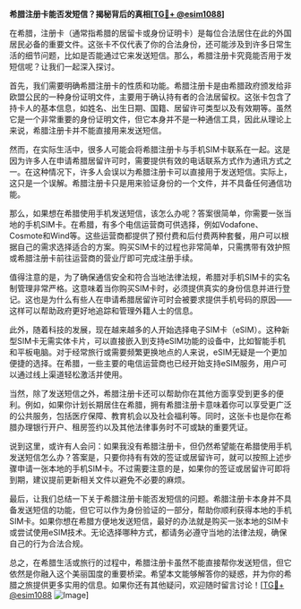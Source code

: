 **希腊注册卡能否发短信？揭秘背后的真相[[TG💪+ @esim1088](https://t.me/s/esim1088)]**

在希腊，注册卡（通常指希腊的居留卡或身份证明卡）是每位合法居住在此的外国居民必备的重要文件。这张卡不仅代表了你的合法身份，还可能涉及到许多日常生活的细节问题，比如是否能通过它来发送短信。那么，希腊注册卡究竟能否用于发短信呢？让我们一起深入探讨。

首先，我们需要明确希腊注册卡的性质和功能。希腊注册卡是由希腊政府颁发给非欧盟公民的一种身份证明文件，主要用于确认持有者的合法居留权。这张卡包含了持卡人的基本信息，如姓名、出生日期、国籍、居留许可类型以及有效期等。虽然它是一个非常重要的身份证明文件，但它本身并不是一种通信工具，因此从理论上来说，希腊注册卡并不能直接用来发送短信。

然而，在实际生活中，很多人可能会将希腊注册卡与手机SIM卡联系在一起。这是因为许多人在申请希腊居留许可时，需要提供有效的电话联系方式作为通讯方式之一。在这种情况下，许多人会误以为希腊注册卡可以直接用于发送短信。实际上，这只是一个误解。希腊注册卡只是用来验证身份的一个文件，并不具备任何通信功能。

那么，如果想在希腊使用手机发送短信，该怎么办呢？答案很简单，你需要一张当地的手机SIM卡。在希腊，有多个电信运营商可供选择，例如Vodafone、Cosmote和Wind等。这些运营商都提供了预付费和后付费两种套餐，用户可以根据自己的需求选择适合的方案。购买SIM卡的过程也非常简单，只需携带有效护照或希腊注册卡前往运营商的营业厅即可完成注册手续。

值得注意的是，为了确保通信安全和符合当地法律法规，希腊对手机SIM卡的实名制管理非常严格。这意味着当你购买SIM卡时，必须提供真实的身份信息并进行登记。这也是为什么有些人在申请希腊居留许可时会被要求提供手机号码的原因——这样可以帮助政府更好地追踪和管理外籍人士的信息。

此外，随着科技的发展，现在越来越多的人开始选择电子SIM卡（eSIM）。这种新型SIM卡无需实体卡片，可以直接嵌入到支持eSIM功能的设备中，比如智能手机和平板电脑。对于经常旅行或需要频繁更换地点的人来说，eSIM无疑是一个更加便捷的选择。在希腊，一些主要的电信运营商也已经开始支持eSIM服务，用户可以通过线上渠道轻松激活并使用。

当然，除了发送短信之外，希腊注册卡还可以帮助你在其他方面享受到更多的便利。例如，如果你计划长期居住在希腊，拥有希腊注册卡意味着你可以享受更广泛的公共服务，包括医疗保障、教育机会以及社会福利等。同时，这张卡也是你在希腊办理银行开户、租房签约以及其他法律事务时不可或缺的重要凭证。

说到这里，或许有人会问：如果我没有希腊注册卡，但仍然希望能在希腊使用手机发送短信怎么办？答案是，只要你持有有效的签证或居留许可，就可以按照上述步骤申请一张本地的手机SIM卡。不过需要注意的是，如果你的签证或居留许可即将到期，建议提前更新相关文件以避免不必要的麻烦。

最后，让我们总结一下关于希腊注册卡能否发短信的问题。希腊注册卡本身并不具备发送短信的功能，但它可以作为身份验证的一部分，帮助你顺利获得本地的手机SIM卡。如果你想在希腊方便地发送短信，最好的办法就是购买一张本地的SIM卡或尝试使用eSIM技术。无论选择哪种方式，都请务必遵守当地的法律法规，确保自己的行为合法合规。

总之，在希腊生活或旅行的过程中，希腊注册卡虽然不能直接帮你发送短信，但它依然是你融入这个美丽国度的重要桥梁。希望本文能够解答你的疑惑，并为你的希腊之旅提供更多实用的信息。如果你还有其他疑问，欢迎随时留言讨论！[[TG💪+ @esim1088](https://t.me/s/esim1088) ![Image](https://i.postimg.cc/4NQfJmqS/Snipaste-2025-05-13-00-14-12.png)]